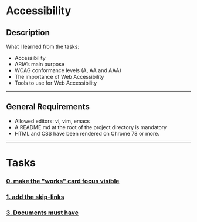 # Accessibility

## Description

What I learned from the tasks:

* Accessibility
* ARIA’s main purpose
* WCAG conformance levels (A, AA and AAA)
* The importance of Web Accessibility
* Tools to use for Web Accessibility

---

## General Requirements
* Allowed editors: vi, vim, emacs
* A README.md at the root of the project directory is mandatory
* HTML and CSS have been rendered on Chrome 78 or more.

---

# Tasks

### [0. make the "works" card focus visible](keyboard)

### [1. add the skip-links](fix-a11y)

### [3. Documents must have <title> element to aid in navigation](fix-a11y)

### [4. <html> element must have a lang attribute](fix-a11y)

### [6. Form elements must have labels](fix-a11y)

### [7. Links must have discernible text](fix-a11y)

### [8. Zooming and scaling must not be disabled](fix-a11y)

### [9. Heading levels should only increase by one and all page content must be contained by landmarks](fix-a11y)

### [10. Document must have one main landmark](fix-a11y)

### [11. More than 2 elements become list](fix-a11y)

---

### Author
* **Dominic Samo** - (https://www.linkedin.com/in/dominic-samo-754014187/)

